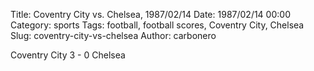 Title: Coventry City vs. Chelsea, 1987/02/14
Date: 1987/02/14 00:00
Category: sports
Tags: football, football scores, Coventry City, Chelsea
Slug: coventry-city-vs-chelsea
Author: carbonero


Coventry City 3 - 0 Chelsea
